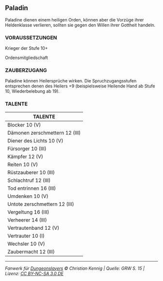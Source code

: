 ## Paladin

Paladine dienen einem heiligen Orden, können aber die Vorzüge ihrer Heldenklasse verlieren, sollten sie gegen den Willen ihrer Gottheit handeln.

### VORAUSSETZUNGEN

Krieger der Stufe 10+

Ordensmitgliedschaft

### ZAUBERZUGANG

Paladine können Heilersprüche wirken. Die Spruchzugangsstufen entsprechen denen des Heilers +9 (beispielsweise Heilende Hand ab Stufe 10, Wiederbelebung ab 19).

### TALENTE

| TALENTE                        |
| ------------------------------ |
| Blocker 10 (V)                 |
| Dämonen zerschmettern 12 (III) |
| Diener des Lichts 10 (V)       |
| Fürsorger 10 (III)             |
| Kämpfer 12 (V)                 |
| Reiten 10 (V)                  |
| Rüstzauberer 10 (III)          |
| Schlachtruf 12 (III)           |
| Tod entrinnen 16 (III)         |
| Umdenken 10 (V)                |
| Untote zerschmettern 12 (III)  |
| Vergeltung 16 (III)            |
| Verheerer 14 (III)             |
| Vertrautenband 12 (V)          |
| Vertrauter 10 (I)              |
| Wechsler 10 (V)                |
| Zaubermacht 12 (III)           |

---

_Fanwerk für [Dungeonslayers](https://www.dungeonslayers.net/) © Christian Kennig | Quelle: GRW S. 15 | Lizenz: [CC BY-NC-SA 3.0 DE](https://creativecommons.org/licenses/by-nc-sa/3.0/de/)_
